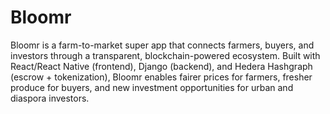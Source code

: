 # **Bloomr**

Bloomr is a farm-to-market super app that connects farmers, buyers, and investors through a transparent, blockchain-powered ecosystem. Built with React/React Native (frontend), Django (backend), and Hedera Hashgraph (escrow + tokenization), Bloomr enables fairer prices for farmers, fresher produce for buyers, and new investment opportunities for urban and diaspora investors.